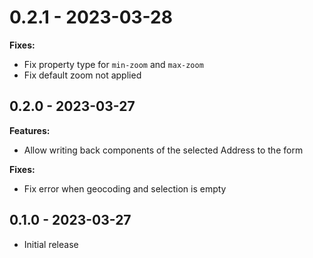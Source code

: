 # 0.2.1 - 2023-03-28

**Fixes:**
* Fix property type for `min-zoom` and `max-zoom`
* Fix default zoom not applied

## 0.2.0 - 2023-03-27

**Features:**
* Allow writing back components of the selected Address to the form

**Fixes:**
* Fix error when geocoding and selection is empty

## 0.1.0 - 2023-03-27

- Initial release
